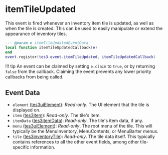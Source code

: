 # itemTileUpdated
<div class="search_terms" style="display: none">itemtileupdated</div>

<!---
	This file is autogenerated. Do not edit this file manually. Your changes will be ignored.
	More information: https://github.com/MWSE/MWSE/tree/master/docs
-->

This event is fired whenever an inventory item tile is updated, as well as when the tile is created. This can be used to easily manipulate or extend the appearance of inventory tiles.

```lua
--- @param e itemTileUpdatedEventData
local function itemTileUpdatedCallback(e)
end
event.register(tes3.event.itemTileUpdated, itemTileUpdatedCallback)
```

!!! tip
	An event can be claimed by setting `e.claim` to `true`, or by returning `false` from the callback. Claiming the event prevents any lower priority callbacks from being called.

## Event Data

* `element` ([tes3uiElement](../types/tes3uiElement.md)): *Read-only*. The UI element that the tile is displayed on.
* `item` ([tes3item](../types/tes3item.md)): *Read-only*. The tile's item.
* `itemData` ([tes3itemData](../types/tes3itemData.md)): *Read-only*. The tile's item data, if any.
* `menu` ([tes3uiElement](../types/tes3uiElement.md)): *Read-only*. The root menu of the tile. This will typically be the MenuInventory, MenuContents, or MenuBarter menus.
* `tile` ([tes3inventoryTile](../types/tes3inventoryTile.md)): *Read-only*. The tile data itself. This typically contains references to all the other event fields, among other tile-specific information.

